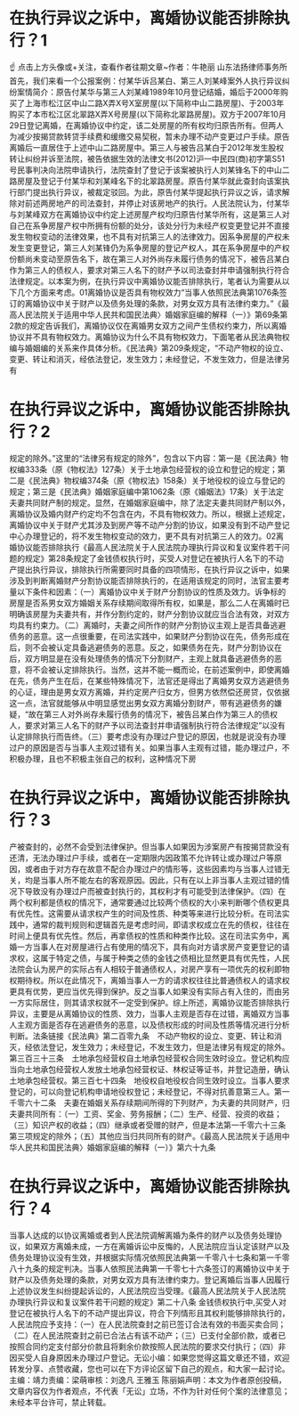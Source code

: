 # 在执行异议之诉中，离婚协议能否排除执行？1

☝ 点击上方头像或+关注，查看作者往期文章~作者：牛艳丽 山东法扬律师事务所首先，我们来看一个公报案例：付某华诉吕某白、第三人刘某峰案外人执行异议纠纷案情简介：原告付某华与第三人刘某峰1989年10月登记结婚，婚后于2000年购买了上海市松江区中山二路X弄X号X室房屋(以下简称中山二路房屋)、于2003年购买了本市松江区北翠路X弄X号房屋(以下简称北翠路房屋)。双方于2007年10月29日登记离婚，在离婚协议中约定，该二处房屋的所有权均归原告所有。但两人为减少按揭贷款转贷手续费和缓缴交易契税，暂未办理不动产变更过户手续。原告离婚后一直居住于上述中山二路房屋中。第三人与被告吕某白于2012年发生股权转让纠纷并诉至法院，被告依据生效的法律文书(2012)沪一中民四(商)初字第S51号民事判决向法院申请执行，法院查封了登记于该案被执行人刘某锋名下的中山二路房屋及登记于付某华和刘某峰名下的北翠路房屋。原告付某华就此查封向该案执行部门提出执行异议，被裁定驳回。为此，原告付某华提起执行异议之诉，请求解除对前述两房地产的司法查封，并停止对该房地产的执行。人民法院认为，付某华与刘某峰双方在离婚协议中约定上述房屋产权均归原告付某华所有，这是第三人对自己在系争房屋产权中所拥有份额的处分，该处分行为未经产权变更登记并不直接发生物权变动的法律效果，也不具有对抗第三人的法律效力。因系争房屋的产权未发生变更登记，第三人刘某锋仍为系争房屋的登记产权人，其在系争房屋中的产权份额尚未变动至原告名下，故在第三人对外尚存未履行债务的情况下，被告吕某白作为第三人的债权人，要求对第三人名下的财产予以司法查封并申请强制执行符合法律规定。以本案为例，在执行异议中离婚协议能否排除执行，笔者认为需要从以下几个方面来考虑。01离婚协议是否具有物权效力“当事人依照民法典第1076条签订的离婚协议中关于财产以及债务处理的条款，对男女双方具有法律约束力。”《最高人民法院关于适用中华人民共和国民法典〉婚姻家庭编的解释（一）》第69条第2款的规定告诉我们，离婚协议仅在离婚男女双方之间产生债权约束力，所以离婚协议并不具有物权效力。离婚协议为什么不具有物权效力，下面笔者从民法典物权编与婚姻编的关系来作具体分析。《民法典》第209条规定，“不动产物权的设立、变更、转让和消灭，经依法登记，发生效力；未经登记，不发生效力，但是法律另有

# 在执行异议之诉中，离婚协议能否排除执行？2

规定的除外。”这里的“法律另有规定的除外”，包含以下内容：第一是《民法典》物权编333条（原《物权法》127条）关于土地承包经营权的设立和登记的规定；第二是《民法典》物权编374条（原《物权法》158条）关于地役权的设立与登记的规定；第三是《民法典》婚姻家庭编中第1062条（原《婚姻法》17条）关于法定夫妻共同财产制的规定。显然，在婚姻家庭编中，除了法定夫妻共同财产制以外，离婚协议及婚内财产约定均不包含在内，不具有物权效力。所以，根据上述规定，离婚协议中关于财产尤其涉及到房产等不动产分割的协议，如果没有到不动产登记中心办理登记的，将不发生物权变动的效力，更不具有对抗第三人的效力。02离婚协议能否排除执行《最高人民法院关于人民法院办理执行异议和复议案件若干问题的规定》第28条规定了金钱债权执行时，买受人对登记在被执行人名下的不动产提出执行异议，排除执行所需要同时具备的四项情形，在执行异议之诉中，如果涉及到判断离婚财产分割协议能否排除执行的，在适用该规定的同时，法官主要考量以下条件和因素：（一）离婚协议中关于财产分割协议的性质及效力。诉争标的房屋是否系男女双方婚姻关系存续期间取得所有权，如果是，那么二人在离婚时已明确该房屋为夫妻共有，并作分割约定的，财产分割协议就应当合法有效，对双方均具有约束力。（二）离婚时，夫妻之间所作的财产分割协议主观上是否具备逃避债务的恶意。这一点很重要，在司法实践中，如果财产分割协议在先，债务形成在后，则不会被认定具备逃避债务的恶意。反之，如果债务在先，财产分割协议在后，双方明显是在没有处理债务的情况下分割财产，主观上就具备逃避债务的恶意，将不会被认定排除执行。当然，这并不能一概而论，在前述案例中，即使离婚在先，债务产生在后，在某些特殊情况下，法官还是得出了离婚男女双方逃避债务的心证，理由是男女双方离婚，并约定房产归女方，但男方依然偿还房贷，仅依据这一点，法官就能够从中明显感觉出男女双方离婚分割财产，带有逃避债务的嫌疑，“故在第三人对外尚存未履行债务的情况下，被告吕某白作为第三人的债权人，要求对第三人名下的财产予以司法查封并申请强制执行符合法律规定”以没有认定排除执行而告终。（三）要考虑没有办理过户登记的原因，也就是说没有办理过户的原因是否与当事人主观过错有关。如果当事人主观有过错，能办理过户，不积极办理，且也不积极主张自己的权利，这种情况下房

# 在执行异议之诉中，离婚协议能否排除执行？3

产被查封的，必然不会受到法律保护。但当事人如果因为涉案房产有按揭贷款没有还清，无法办理过户手续，或者在一定期限内因政策不允许转让或办理过户等原因，或者由于对方存在故意不配合办理过户的情形等，这些因素均与当事人过错无关，均是当事人所不能左右的客观原因。因此，只有在以上非当事人主观过错的情况下导致没有办理过户而被查封执行的，其权利才有可能受到法律保护。（四）在两个权利都是债权的情况下，通常要通过比较两个债权的大小来判断哪个债权更具有优先性。这需要从请求权产生的时间及性质、种类等来进行比较分析。在司法实践中，通常的裁判规则和逻辑首先是考虑时间，即请求权成立在先的债权，往往在时间上便具有优先性。然后，再拿债权的性质和种类作比较。这在司法实务中，离婚一方当事人在对房屋进行占有使用的情况下，具有向对方请求房产变更登记的请求权，这属于特定之债，与属于种类之债的金钱之债相比显然更具有优先性，人民法院会认为房产的实际占有人相较于普通债权人，对房产享有一项优先的权利即物权期待权。所以在此情况下，离婚当事人一方的请求权往往比普通债权人的请求权更具有优势，更应当优先得到保护。反之当事人如果没有实际占有入住的，而由另一方实际居住，则其请求权就不一定受到保护。综上所述，离婚协议能否排除执行异议，主要是从离婚协议的性质、效力，当事人主观是否存在过错，离婚双方当事人主观方面是否存在逃避债务的恶意，以及债权形成的时间及性质等情况进行分析判断。法条链接《民法典》第二百零九条　不动产物权的设立、变更、转让和消灭，经依法登记，发生效力；未经登记，不发生效力，但是法律另有规定的除外。第三百三十三条　土地承包经营权自土地承包经营权合同生效时设立。登记机构应当向土地承包经营权人发放土地承包经营权证、林权证等证书，并登记造册，确认土地承包经营权。第三百七十四条　地役权自地役权合同生效时设立。当事人要求登记的，可以向登记机构申请地役权登记；未经登记，不得对抗善意第三人。第一千零六十二条　夫妻在婚姻关系存续期间所得的下列财产，为夫妻的共同财产，归夫妻共同所有：（一）工资、奖金、劳务报酬；（二）生产、经营、投资的收益；（三）知识产权的收益；（四）继承或者受赠的财产，但是本法第一千零六十三条第三项规定的除外；（五）其他应当归共同所有的财产。《最高人民法院关于适用中华人民共和国民法典〉婚姻家庭编的解释（一）》第六十九条 

# 在执行异议之诉中，离婚协议能否排除执行？4

当事人达成的以协议离婚或者到人民法院调解离婚为条件的财产以及债务处理协议，如果双方离婚未成，一方在离婚诉讼中反悔的，人民法院应当认定该财产以及债务处理协议没有生效，并根据实际情况依照民法典第一千零八十七条和第一千零八十九条的规定判决。当事人依照民法典第一千零七十六条签订的离婚协议中关于财产以及债务处理的条款，对男女双方具有法律约束力。登记离婚后当事人因履行上述协议发生纠纷提起诉讼的，人民法院应当受理。《最高人民法院关于人民法院办理执行异议和复议案件若干问题的规定》第二十八条 金钱债权执行中,买受人对登记在被执行人名下的不动产提出异议，符合下列情形且其权利能够排除执行的，人民法院应予支持：（一）在人民法院查封之前已签订合法有效的书面买卖合同；（二）在人民法院查封之前已合法占有该不动产；（三）已支付全部价款，或者已按照合同约定支付部分价款且将剩余价款按照人民法院的要求交付执行；（四）非因买受人自身原因未办理过户登记。无讼小编：如果您觉得这篇文章还不错，欢迎转发分享、点赞收藏，您也可以在下方评论区留下自己的观点，和大家一起讨论。主编：靖力责编：梁萌审核：刘逸凡 王雅玉 陈丽娟声明：本文为作者原创投稿，文章内容仅为作者观点，不代表「无讼」立场，不作为针对任何个案的法律意见；未经本平台许可，禁止转载。

